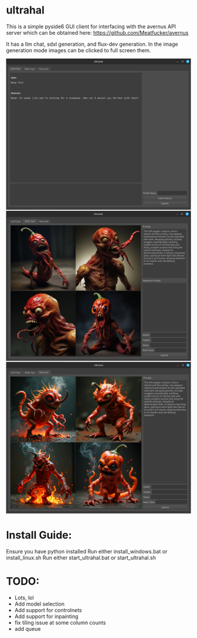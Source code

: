 # ultrahal

This is a simple pyside6 GUI client for interfacing with the avernus API server which can be obtained here: https://github.com/Meatfucker/avernus

It has a llm chat, sdxl generation, and flux-dev generation. In the image generation mode images can be clicked to full screen them.

![](assets/ultrahal_llm.png)
![](assets/ultrahal_sdxl.png)
![](assets/ultrahal_flux.png)

# Install Guide:
Ensure you have python installed
Run either install_windows.bat or install_linux.sh
Run either start_ultrahal.bat or start_ultrahal.sh

# TODO:

- Lots, lol
- Add model selection
- Add support for controlnets
- Add support for inpainting
- fix tiling issue at some column counts
- add queue
